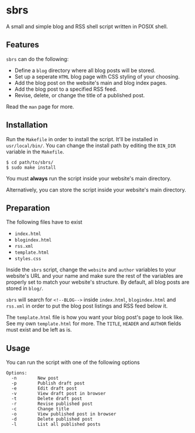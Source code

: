 # sbrs

A small and simple blog and RSS shell script written in POSIX shell.

## Features

`sbrs` can do the following:

* Define a `blog` directory where all blog posts will be stored.
* Set up a seperate `HTML` blog page with CSS styling of your choosing.
* Add the blog post on the website's main and blog index pages.
* Add the blog post to a specified RSS feed.
* Revise, delete, or change the title of a published post.

Read the `man` page for more.

## Installation 

Run the `Makefile` in order to install the script. It'll
be installed in `usr/local/bin/`. You can change the install path
by editing the `BIN_DIR` variable in the `Makefile`.

```shell
$ cd path/to/sbrs/
$ sudo make install
```

You must **always** run the script inside your website's
main directory.  

Alternatively, you can store the script inside your website's
main directory.

## Preparation

The following files have to exist
* `index.html`
* `blogindex.html`
* `rss.xml`
* `template.html`
* `styles.css`

Inside the `sbrs` script, change the `website` and `author` variables
to your website's URL and your name and make sure the rest
of the variables are properly set to match your website's
structure. By default, all blog posts are stored in `blog/`.  

`sbrs` will search for `<!--BLOG-->` inside `index.html`,
`blogindex.html` and `rss.xml` in order to put the blog post
listings and RSS feed below it.

The `template.html` file is how you want your blog post's page to look like. See
my own `template.html` for more. The `TITLE`, `HEADER` and `AUTHOR`
fields must exist and be left as is.

## Usage

You can run the script with one of the following
options

```
Options:
  -n        New post
  -p        Publish draft post
  -e        Edit draft post
  -v        View draft post in browser
  -t        Delete draft post
  -r        Revise published post
  -c        Change title
  -o        View published post in browser
  -d        Delete published post
  -l        List all published posts
```
